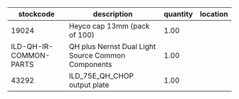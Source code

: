 |stockcode|description|quantity|location|
|---------|-----------|--------|--------|
|19024|Heyco cap 13mm (pack of 100)|1.00||
|ILD-QH-IR-COMMON-PARTS|QH plus Nernst Dual Light Source Common Components|1.00||
|43292|ILD_75E_QH_CHOP output plate|1.00||
